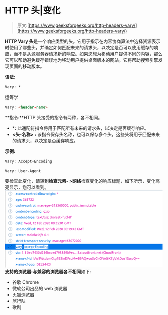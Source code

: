 # HTTP 头|变化

> 原文:[https://www.geeksforgeeks.org/http-headers-vary/](https://www.geeksforgeeks.org/http-headers-vary/)

**HTTP Vary 头**是一个响应类型的头。它用于指示在内容协商算法中选择资源表示时使用了哪些头，并确定如何匹配未来的请求头，以决定是否可以使用缓存的响应，而不是从源服务器请求新的响应。如果您想为移动用户提供不同的内容，那么它可以帮助避免缓存错误地为移动用户提供桌面版本的网站。它将帮助搜索引擎发现页面的移动版本。

**语法:**

```html
Vary: *
```

运筹学

```html
Vary: <header-name>
```

**指令:**HTTP 头接受的指令有两种，各不相同。

*   ***:** 此通配符指令将用于匹配所有未来的请求头，以决定是否缓存响应。
*   **<头-名称> :** 该指令保存头名称，也可以保存多个头，这些头将用于匹配未来的请求头，以决定是否缓存响应。

**示例:**

```html
Vary: Accept-Encoding
```

```html
Vary: User-Agent
```

要检查此变化，请转到**检查元素- >网络**检查变化的响应标题，如下所示，变化高亮显示，您可以看到。
![](img/ad30b2c4637fe8b1499bb767a73c3306.png)
 **支持的浏览器:**与**兼容的浏览器各不相同**如下:

*   谷歌 Chrome
*   微软公司出品的 web 浏览器
*   火狐浏览器
*   旅行队
*   歌剧